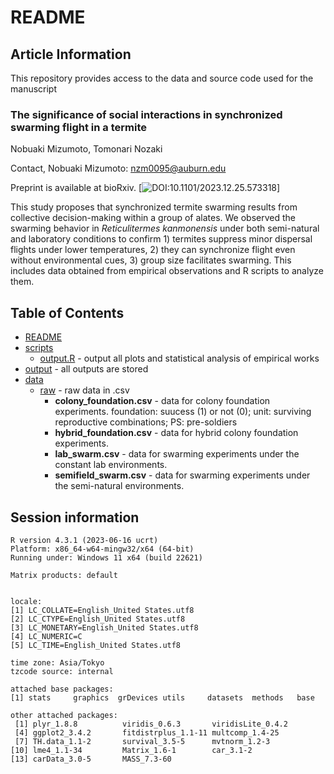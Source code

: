 # README
## Article Information
This repository provides access to the data and source code used for the manuscript   
### **The significance of social interactions in synchronized swarming flight in a termite**    
Nobuaki Mizumoto, Tomonari Nozaki  

Contact, Nobuaki Mizumoto: nzm0095@auburn.edu  

Preprint is available at bioRxiv. [![DOI:10.1101/2023.12.25.573318](http://img.shields.io/badge/DOI-10.1101/2023.12.25.573318/XXX.svg)]  

This study proposes that synchronized termite swarming results from collective decision-making within a group of alates. We observed the swarming behavior in _Reticulitermes kanmonensis_ under both semi-natural and laboratory conditions to confirm 1) termites suppress minor dispersal flights under lower temperatures, 2) they can synchronize flight even without environmental cues, 3) group size facilitates swarming.
This includes data obtained from empirical observations and R scripts to analyze them.

## Table of Contents
* [README](./README.md)
* [scripts](./scripts)
  * [output.R](./scripts/output.R) - output all plots and statistical analysis of empirical works
  <!-- * [cdm_model.R](./scripts/cdm_model.R) - simple simulation model for collective decision making. ourput all plots. -->
* [output](./output) - all outputs are stored
* [data](./data)
  * [raw](./data/raw) - raw data in .csv    
    * **colony_foundation.csv** - data for colony foundation experiments. foundation: suucess (1) or not (0); unit: surviving reproductive combinations; PS: pre-soldiers
    * **hybrid_foundation.csv** - data for hybrid colony foundation experiments.
    * **lab_swarm.csv** - data for swarming experiments under the constant lab environments. 
    * **semifield_swarm.csv** - data for swarming experiments under the semi-natural environments. 

## Session information
```
R version 4.3.1 (2023-06-16 ucrt)
Platform: x86_64-w64-mingw32/x64 (64-bit)
Running under: Windows 11 x64 (build 22621)

Matrix products: default


locale:
[1] LC_COLLATE=English_United States.utf8 
[2] LC_CTYPE=English_United States.utf8   
[3] LC_MONETARY=English_United States.utf8
[4] LC_NUMERIC=C                          
[5] LC_TIME=English_United States.utf8    

time zone: Asia/Tokyo
tzcode source: internal

attached base packages:
[1] stats     graphics  grDevices utils     datasets  methods   base     

other attached packages:
 [1] plyr_1.8.8          viridis_0.6.3       viridisLite_0.4.2  
 [4] ggplot2_3.4.2       fitdistrplus_1.1-11 multcomp_1.4-25    
 [7] TH.data_1.1-2       survival_3.5-5      mvtnorm_1.2-3      
[10] lme4_1.1-34         Matrix_1.6-1        car_3.1-2          
[13] carData_3.0-5       MASS_7.3-60        


